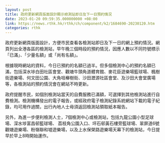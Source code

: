 ```yaml
---
layout: post
title: 政府更新網頁版面設計顯示檢測站即日及下一日預約情況
date: 2023-01-20 09:59:35.000000000 +08:00
link: https://news.rthk.hk/rthk/ch/component/k2/1684690-20230120.htm
categories: rthk
---
```


政府更新網頁版面設計，方便市民查看各檢測站即日及下一日的網上預約情況。網頁列出全港各區的檢測站，早午晚三個時段的預約情況，因應人數以不同符號標示「已滿」、「少量名額」或「尚有名額」。

根據現時網站的資料，今日已預約的名額已過半。但多個檢測中心的預約名額已滿，包括深水埗白田社區會堂、觀塘牛頭角道體育館、麥花臣遊樂場籃球場、楓樹街遊樂場、何文田公園、大角咀櫸樹街、沙田瀝源社區會堂、及沙田大會堂廣場等，各檢測站的預約情況會在網站不時更新。

政府提醒市民，如個別檢測站當天的自費服務已滿額，可選擇到其他檢測站進行自費檢測。檢測機構發出的電子報告，或經政府電子檢測紀錄系統網站下載的電子紀錄，均可用作過關，出行內地人士毋須返回檢測站領取紙本報告。

另外，為進一步便利檢測人士，7個檢測中心或檢測站，包括九龍公園小型足球場、深水埗富昌邨籃球場、 荔枝角公園入口、坪石邨黃石樓旁籃球場、翠屏道6號觀塘遊樂場、粉嶺聯和墟遊樂場，以及上水保榮路遊樂場天幕下的檢測站，今日提早於早上8時開始運作。
